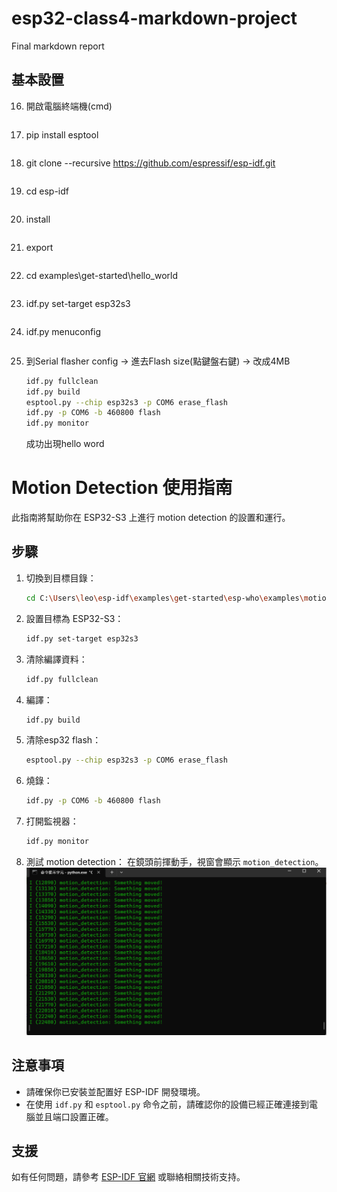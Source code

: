 # esp32-class4-markdown-project
Final markdown report

## 基本設置

16. 開啟電腦終端機(cmd)
    ```sh
1.  pip install esptool
    ```
2.  git clone --recursive https://github.com/espressif/esp-idf.git
    ```
3.  cd esp-idf
    ```
4.  install
    ```
5.  export
    ```
6.  cd examples\get-started\hello_world
    ```
7.  idf.py set-target esp32s3
    ```
8.  idf.py menuconfig
    ```
18. 到Serial flasher config -> 進去Flash size(點鍵盤右鍵) -> 改成4MB
    ```sh
    idf.py fullclean
    idf.py build
    esptool.py --chip esp32s3 -p COM6 erase_flash
    idf.py -p COM6 -b 460800 flash
    idf.py monitor
    ```
    成功出現hello word

# Motion Detection 使用指南

此指南將幫助你在 ESP32-S3 上進行 motion detection 的設置和運行。

## 步驟

1. 切換到目標目錄：
    ```sh
    cd C:\Users\leo\esp-idf\examples\get-started\esp-who\examples\motion_detection\lcd
    ```

2. 設置目標為 ESP32-S3：
    ```sh
    idf.py set-target esp32s3
    ```

3. 清除編譯資料：
    ```sh
    idf.py fullclean
    ```

4. 編譯：
    ```sh
    idf.py build
    ```

5. 清除esp32 flash：
    ```sh
    esptool.py --chip esp32s3 -p COM6 erase_flash
    ```

6. 燒錄：
    ```sh
    idf.py -p COM6 -b 460800 flash
    ```

7. 打開監視器：
    ```sh
    idf.py monitor
    ```

8. 測試 motion detection：
    在鏡頭前揮動手，視窗會顯示 `motion_detection`。
    <img width="600" alt="image" src=https://github.com/leo0525/esp32-class4-picture/blob/main/motion_1.png>

## 注意事項

- 請確保你已安裝並配置好 ESP-IDF 開發環境。
- 在使用 `idf.py` 和 `esptool.py` 命令之前，請確認你的設備已經正確連接到電腦並且端口設置正確。

## 支援

如有任何問題，請參考 [ESP-IDF 官網](https://docs.espressif.com/projects/esp-idf/en/latest/esp32/index.html) 或聯絡相關技術支持。
